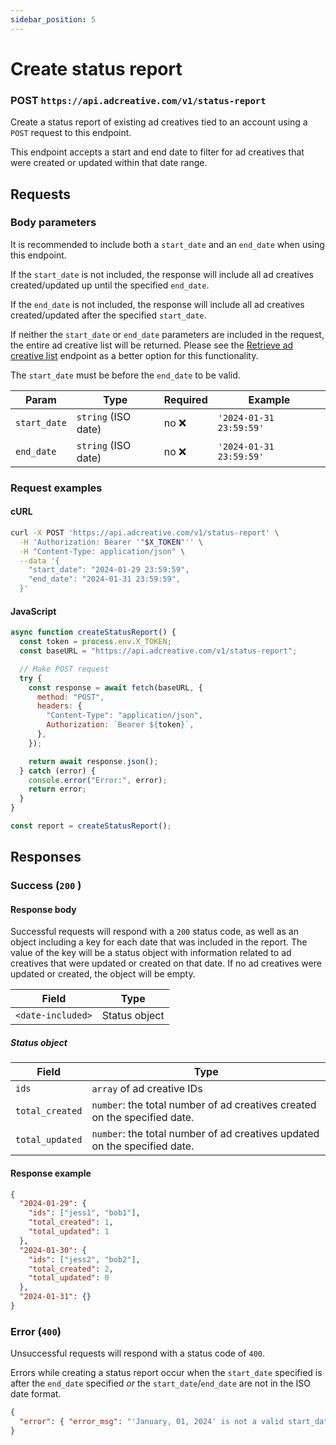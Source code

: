 ```yaml
---
sidebar_position: 5
---
```


# Create status report

### POST `https://api.adcreative.com/v1/status-report`

Create a status report of existing ad creatives tied to an account using a `POST` request to this endpoint.

This endpoint accepts a start and end date to filter for ad creatives that were created or updated within that date range.

## Requests

### Body parameters

It is recommended to include both a `start_date` and an `end_date` when using this endpoint.

If the `start_date` is not included, the response will include all ad creatives created/updated up until the specified `end_date`.

If the `end_date` is not included, the response will include all ad creatives created/updated after the specified `start_date`.

If neither the `start_date` or `end_date` parameters are included in the request, the entire ad creative list will be returned. Please see the [Retrieve ad creative list](./retrieve-ad-creatives) endpoint as a better option for this functionality.

The `start_date` must be before the `end_date` to be valid.

| Param        | Type                | Required | Example                 |
| ------------ | ------------------- | -------- | ----------------------- |
| `start_date` | `string` (ISO date) | no ❌    | `'2024-01-31 23:59:59'` |
| `end_date`   | `string` (ISO date) | no ❌    | `'2024-01-31 23:59:59'` |

### Request examples

#### cURL

```bash
curl -X POST 'https://api.adcreative.com/v1/status-report' \
  -H 'Authorization: Bearer '"$X_TOKEN"'' \
  -H "Content-Type: application/json" \
  --data '{
    "start_date": "2024-01-29 23:59:59",
    "end_date": "2024-01-31 23:59:59",
  }'
```

#### JavaScript

```jsx
async function createStatusReport() {
  const token = process.env.X_TOKEN;
  const baseURL = "https://api.adcreative.com/v1/status-report";

  // Make POST request
  try {
    const response = await fetch(baseURL, {
      method: "POST",
      headers: {
        "Content-Type": "application/json",
        Authorization: `Bearer ${token}`,
      },
    });

    return await response.json();
  } catch (error) {
    console.error("Error:", error);
    return error;
  }
}

const report = createStatusReport();
```

## Responses

### Success (`200` )

#### Response body

Successful requests will respond with a `200` status code, as well as an object including a key for each date that was included in the report. The value of the key will be a status object with information related to ad creatives that were updated or created on that date. If no ad creatives were updated or created, the object will be empty.

| Field             | Type          |
| ----------------- | ------------- |
| `<date-included>` | Status object |

##### Status object

| Field           | Type                                                                      |
| --------------- | ------------------------------------------------------------------------- |
| `ids`           | `array` of ad creative IDs                                                |
| `total_created` | `number`: the total number of ad creatives created on the specified date. |
| `total_updated` | `number`: the total number of ad creatives updated on the specified date. |

#### Response example

```json
{
  "2024-01-29": {
    "ids": ["jess1", "bob1"],
    "total_created": 1,
    "total_updated": 1
  },
  "2024-01-30": {
    "ids": ["jess2", "bob2"],
    "total_created": 2,
    "total_updated": 0
  },
  "2024-01-31": {}
}
```

### Error (`400`)

Unsuccessful requests will respond with a status code of `400`.

Errors while creating a status report occur when the `start_date` specified is after the `end_date` specified _or_ the `start_date`/`end_date` are not in the ISO date format.

```json
{
  "error": { "error_msg": "'January, 01, 2024' is not a valid start_date." }
}
```
